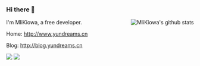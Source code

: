 ### Hi there 👋
<img align="right" src="https://github-readme-stats.vercel.app/api?username=MliKiowa&show_icons=true&icon_color=0366d6&bg_color=ffffff&hide_title=true&hide=contribs&include_all_commits=true" alt="MliKiowa's github stats"/>

I'm MliKiowa, a free developer. 

Home: http://www.yundreams.cn

Blog: http://blog.yundreams.cn


[![](https://data.jsdelivr.com/v1/package/gh/MliKiowa/MliKiowa/badge)](https://www.jsdelivr.com/package/gh/MliKiowa/MliKiowa)
[![](https://img.shields.io/github/license/MliKiowa/MliKiowa)](https://github.com/MliKiowa/MliKiowa/blob/master/LICENSE)
